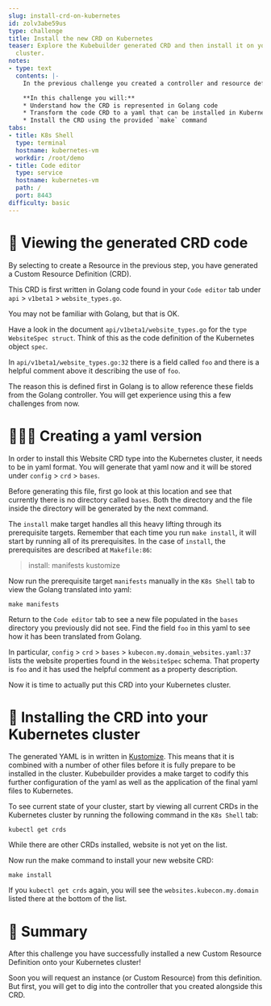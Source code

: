 ```yaml
---
slug: install-crd-on-kubernetes
id: zolv3abe59us
type: challenge
title: Install the new CRD on Kubernetes
teaser: Explore the Kubebuilder generated CRD and then install it on your Kubernetes
  cluster.
notes:
- type: text
  contents: |-
    In the previous challenge you created a controller and resource definition (CRD). Now is your chance to explore the resource CRD!

    **In this challenge you will:**
    * Understand how the CRD is represented in Golang code
    * Transform the code CRD to a yaml that can be installed in Kubernetes
    * Install the CRD using the provided `make` command
tabs:
- title: K8s Shell
  type: terminal
  hostname: kubernetes-vm
  workdir: /root/demo
- title: Code editor
  type: service
  hostname: kubernetes-vm
  path: /
  port: 8443
difficulty: basic
---
```


🧬 Viewing the generated CRD code
==============

By selecting to create a Resource in the previous step, you have generated a Custom Resource Definition (CRD).

This CRD is first written in Golang code found in your `Code editor` tab under `api` > `v1beta1` > `website_types.go`.

You may not be familiar with Golang, but that is OK.

Have a look in the document `api/v1beta1/website_types.go` for the `type WebsiteSpec struct`. Think of this as the code definition of the Kubernetes object `spec`.

In `api/v1beta1/website_types.go:32` there is a field called `foo` and there is a helpful comment above it describing the use of `foo`.

The reason this is defined first in Golang is to allow reference these fields from the Golang controller. You will get experience using this a few challenges from now.


👩🏾‍💻 Creating a yaml version
==============

In order to install this Website CRD type into the Kubernetes cluster, it needs to be in yaml format. You will generate that yaml now and it will be stored under `config` > `crd` > `bases`.

Before generating this file, first go look at this location and see that currently there is no directory called `bases`. Both the directory and the file inside the directory will be generated by the next command.

The `install` make target handles all this heavy lifting through its prerequisite targets. Remember that each time you run `make install`, it will start by running all of its prerequisites. In the case of `install`, the prerequisites are described at `Makefile:86`:

> install: manifests kustomize

Now run the prerequisite target `manifests` manually in the `K8s Shell` tab to view the Golang translated into yaml:

```
make manifests
```

Return to the `Code editor` tab to see a new file populated in the `bases` directory you previously did not see. Find the field `foo` in this yaml to see how it has been translated from Golang.

In particular, `config` > `crd` > `bases` > `kubecon.my.domain_websites.yaml:37` lists the website properties found in the `WebsiteSpec` schema. That property is `foo` and it has used the helpful comment as a property description.

Now it is time to actually put this CRD into your Kubernetes cluster.


🚀 Installing the CRD into your Kubernetes cluster
==============

The generated YAML is in written in [Kustomize](https://kustomize.io/). This means that it is combined with a number of other files before it is fully prepare to be installed in the cluster. Kubebuilder provides a make target to codify this further configuration of the yaml as well as the application of the final yaml files to Kubernetes.

To see current state of your cluster, start by viewing all current CRDs in the Kubernetes cluster by running the following command in the `K8s Shell` tab:

```
kubectl get crds
```

While there are other CRDs installed, website is not yet on the list.

Now run the make command to install your new website CRD:

```
make install
```

If you `kubectl get crds` again, you will see the `websites.kubecon.my.domain` listed there at the bottom of the list.


📕 Summary
==============

After this challenge you have successfully installed a new Custom Resource Definition onto your Kubernetes cluster!

Soon you will request an instance (or Custom Resource) from this definition. But first, you will get to dig into the controller that you created alongside this CRD.
